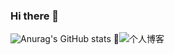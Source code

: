 ### Hi there 👋
![Anurag's GitHub stats](https://github-readme-stats.vercel.app/api?username=Small-BlueFish-hjy&show_icons=true&theme=tokyonight)
🌱![个人博客](https://huang-jintong.gitee.io/notes/)
<!--
**Small-BlueFish-hjy/Small-BlueFish-hjy** is a ✨ _special_ ✨ repository because its `README.md` (this file) appears on your GitHub profile.

Here are some ideas to get you started:


- 🌱 I’m currently learning ...
- 👯 I’m looking to collaborate on ...
- 🤔 I’m looking for help with ...
- 💬 Ask me about ...
- 📫 How to reach me: ...
- 😄 Pronouns: ...
- ⚡ Fun fact: ...
-->

